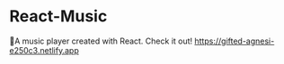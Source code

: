 # React-Music
🥁A music player created with React.
Check it out! https://gifted-agnesi-e250c3.netlify.app
